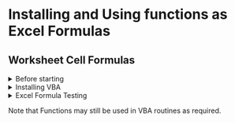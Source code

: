 # Installing and Using functions as Excel Formulas
## Worksheet Cell Formulas


<details><summary>Before starting</summary>
<p>

* Check that the Com Port settings match on both the PC and attached device.  
* Connect a terminal emulator or similar device to the PC's COM Port. 
* See [screenshot](MODE_COM1.jpg) in folder for Com Port settings check on host PC.

</p>
</details>   

<details><summary>Installing VBA</summary>
<p>

1.  Download SERIAL_PORT_EXTRA_SIMPLE_VBAn.bas 
2.  Open a new Excel document 
3.  Enter the VBA Environment (Alt-F11)
4.  From VBA Environment, view the Project Explorer (Control-R)
5.  From Project Explorer, right-hand click and select Import File.
6.  Import the file SERIAL_PORT_EXTRA_SIMPLE_VBAn.bas
7.  Check that a new module SERIAL_PORT_VBA_SIMPLE is created and visible in the Modules folder. 
8.  Check/Edit COM_PORT_NUMBER value at start of module SERIAL_PORT_VBA_SIMPLE  
9.  In function READ_COM_PORT, remove the comment mark before `Application.Volatile`    
10. Close and return to Excel (Alt-Q)  
11. IMPORTANT - save document as type **Macro-Enabled** with a file name of your choice.
  

</p>
</details>   

<details><summary>Excel Formula Testing</summary>
<p>

<details><summary>Start Com Port</summary>
<p>  
  
* In Cell **A3**, type the formula `=start_com_port()` and hit return
* Check that `TRUE` is now shown in cell **A3**
* `TRUE` confirms that the port has started.
  
</p>
</details>    
 
<details><summary>Send to Com Port</summary>
<p>    
  
* Enter some short text in Cell **B5** - e.g. **TEST123**
* In Cell **A5**, type the formula `=send_com_port(B5)` and hit return
* Check that `TRUE` is now shown in cell **A5**  
* Check that **TEST123** appears on your device
* Change the text in Cell **B5** - e.g. QWERTY and hit return
* Check that `TRUE` is still shown in cell **A5**  
* Check that **QWERTY** appears on your device
* This confirms that `send_com_port` is working.    
  
  </p>
</details>   
  
<details><summary>Read from Com Port</summary>
<p>    
  
* In Cell **B7**, type the formula `=read_com_port()` and hit return
* Enter some text on your device - e.g. **HELLO**
* Change any other cell or press F9 on your PC 
* Check that **HELLO** appears in Cell **B7**
* Change any other cell or press F9 on your PC for a second time
* Check that Cell **B7** returns to blank
* Enter some new text on your device - e.g. **AGAIN** 
* Change any other cell or press F9 on your PC for a third time
* Check that **AGAIN** appears in Cell **B7**  
* This confirms that `read_com_port` and `Application.Volatile` are working.  
  
</p>
</details>     

 <details><summary>Stop Com Port</summary>
<p>  
  
* In Cell **A9**, type the formula `=stop_com_port()` and hit return
* Check that `TRUE` is now shown in cell **A9**
* `TRUE` confirms that the port has stopped.
* Change any other cell or press F9 on your PC
* Check that **FALSE** appears in Cell **A5** (send_com_por has failed as expected)
* This confirms that `stop_com_port` is working. 
  
</p>
</details>     
  
</p>
</details>   

Note that Functions may still be used in VBA routines as required. 
